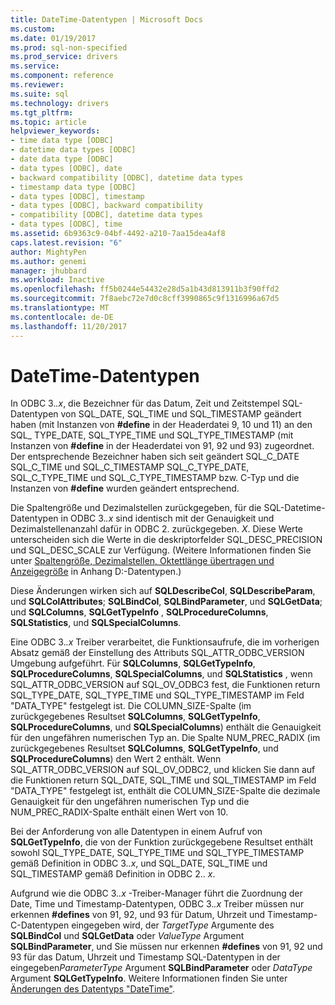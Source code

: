 ```yaml
---
title: DateTime-Datentypen | Microsoft Docs
ms.custom: 
ms.date: 01/19/2017
ms.prod: sql-non-specified
ms.prod_service: drivers
ms.service: 
ms.component: reference
ms.reviewer: 
ms.suite: sql
ms.technology: drivers
ms.tgt_pltfrm: 
ms.topic: article
helpviewer_keywords:
- time data type [ODBC]
- datetime data types [ODBC]
- date data type [ODBC]
- data types [ODBC], date
- backward compatibility [ODBC], datetime data types
- timestamp data type [ODBC]
- data types [ODBC], timestamp
- data types [ODBC], backward compatibility
- compatibility [ODBC], datetime data types
- data types [ODBC], time
ms.assetid: 6b9363c9-04bf-4492-a210-7aa15dea4af8
caps.latest.revision: "6"
author: MightyPen
ms.author: genemi
manager: jhubbard
ms.workload: Inactive
ms.openlocfilehash: ff5b0244e54432e28d5a1b43d813911b3f90ffd2
ms.sourcegitcommit: 7f8aebc72e7d0c8cff3990865c9f1316996a67d5
ms.translationtype: MT
ms.contentlocale: de-DE
ms.lasthandoff: 11/20/2017
---
```

# <a name="datetime-data-types"></a>DateTime-Datentypen
In ODBC 3.*.x*, die Bezeichner für das Datum, Zeit und Zeitstempel SQL-Datentypen von SQL_DATE, SQL_TIME und SQL_TIMESTAMP geändert haben (mit Instanzen von **#define** in der Headerdatei 9, 10 und 11) an den SQL_ TYPE_DATE, SQL_TYPE_TIME und SQL_TYPE_TIMESTAMP (mit Instanzen von **#define** in der Headerdatei von 91, 92 und 93) zugeordnet. Der entsprechende Bezeichner haben sich seit geändert SQL_C_DATE SQL_C_TIME und SQL_C_TIMESTAMP SQL_C_TYPE_DATE, SQL_C_TYPE_TIME und SQL_C_TYPE_TIMESTAMP bzw. C-Typ und die Instanzen von **#define** wurden geändert entsprechend.  
  
 Die Spaltengröße und Dezimalstellen zurückgegeben, für die SQL-Datetime-Datentypen in ODBC 3.*.x* sind identisch mit der Genauigkeit und Dezimalstellenanzahl dafür in ODBC 2. zurückgegeben. *X*. Diese Werte unterscheiden sich die Werte in die deskriptorfelder SQL_DESC_PRECISION und SQL_DESC_SCALE zur Verfügung. (Weitere Informationen finden Sie unter [Spaltengröße, Dezimalstellen, Oktettlänge übertragen und Anzeigegröße](../../../odbc/reference/appendixes/column-size-decimal-digits-transfer-octet-length-and-display-size.md) in Anhang D:-Datentypen.)  
  
 Diese Änderungen wirken sich auf **SQLDescribeCol**, **SQLDescribeParam**, und **SQLColAttributes**; **SQLBindCol**, **SQLBindParameter**, und **SQLGetData**; und **SQLColumns**, **SQLGetTypeInfo** , **SQLProcedureColumns**, **SQLStatistics**, und **SQLSpecialColumns**.  
  
 Eine ODBC 3.*.x* Treiber verarbeitet, die Funktionsaufrufe, die im vorherigen Absatz gemäß der Einstellung des Attributs SQL_ATTR_ODBC_VERSION Umgebung aufgeführt. Für **SQLColumns**, **SQLGetTypeInfo**, **SQLProcedureColumns**, **SQLSpecialColumns**, und **SQLStatistics** , wenn SQL_ATTR_ODBC_VERSION auf SQL_OV_ODBC3 fest, die Funktionen return SQL_TYPE_DATE, SQL_TYPE_TIME und SQL_TYPE_TIMESTAMP im Feld "DATA_TYPE" festgelegt ist. Die COLUMN_SIZE-Spalte (im zurückgegebenes Resultset **SQLColumns**, **SQLGetTypeInfo**, **SQLProcedureColumns**, und **SQLSpecialColumns**) enthält die Genauigkeit für den ungefähren numerischen Typ an. Die Spalte NUM_PREC_RADIX (im zurückgegebenes Resultset **SQLColumns**, **SQLGetTypeInfo**, und **SQLProcedureColumns**) den Wert 2 enthält. Wenn SQL_ATTR_ODBC_VERSION auf SQL_OV_ODBC2, und klicken Sie dann auf die Funktionen return SQL_DATE, SQL_TIME und SQL_TIMESTAMP im Feld "DATA_TYPE" festgelegt ist, enthält die COLUMN_SIZE-Spalte die dezimale Genauigkeit für den ungefähren numerischen Typ und die NUM_PREC_RADIX-Spalte enthält einen Wert von 10.  
  
 Bei der Anforderung von alle Datentypen in einem Aufruf von **SQLGetTypeInfo**, die von der Funktion zurückgegebene Resultset enthält sowohl SQL_TYPE_DATE, SQL_TYPE_TIME und SQL_TYPE_TIMESTAMP gemäß Definition in ODBC 3.*.x*, und SQL_DATE, SQL_TIME und SQL_TIMESTAMP gemäß Definition in ODBC 2.. *x*.  
  
 Aufgrund wie die ODBC 3.*.x* -Treiber-Manager führt die Zuordnung der Date, Time und Timestamp-Datentypen, ODBC 3.*.x* Treiber müssen nur erkennen **#defines** von 91, 92, und 93 für Datum, Uhrzeit und Timestamp-C-Datentypen eingegeben wird, der *TargetType* Argumente des **SQLBindCol** und **SQLGetData** oder  *ValueType* Argument **SQLBindParameter**, und Sie müssen nur erkennen **#defines** von 91, 92 und 93 für das Datum, Uhrzeit und Timestamp SQL-Datentypen in der eingegeben*ParameterType* Argument **SQLBindParameter** oder *DataType* Argument **SQLGetTypeInfo**. Weitere Informationen finden Sie unter [Änderungen des Datentyps "DateTime"](../../../odbc/reference/develop-app/datetime-data-type-changes.md).
